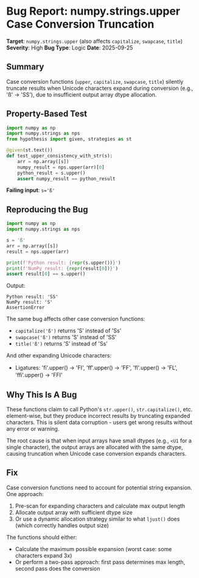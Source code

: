 # Bug Report: numpy.strings.upper Case Conversion Truncation

**Target**: `numpy.strings.upper` (also affects `capitalize`, `swapcase`, `title`)
**Severity**: High
**Bug Type**: Logic
**Date**: 2025-09-25

## Summary

Case conversion functions (`upper`, `capitalize`, `swapcase`, `title`) silently truncate results when Unicode characters expand during conversion (e.g., 'ß' → 'SS'), due to insufficient output array dtype allocation.

## Property-Based Test

```python
import numpy as np
import numpy.strings as nps
from hypothesis import given, strategies as st

@given(st.text())
def test_upper_consistency_with_str(s):
    arr = np.array([s])
    numpy_result = nps.upper(arr)[0]
    python_result = s.upper()
    assert numpy_result == python_result
```

**Failing input**: `s='ß'`

## Reproducing the Bug

```python
import numpy as np
import numpy.strings as nps

s = 'ß'
arr = np.array([s])
result = nps.upper(arr)

print(f'Python result: {repr(s.upper())}')
print(f'NumPy result: {repr(result[0])}')
assert result[0] == s.upper()
```

Output:
```
Python result: 'SS'
NumPy result: 'S'
AssertionError
```

The same bug affects other case conversion functions:
- `capitalize('ß')` returns 'S' instead of 'Ss'
- `swapcase('ß')` returns 'S' instead of 'SS'
- `title('ß')` returns 'S' instead of 'Ss'

And other expanding Unicode characters:
- Ligatures: 'ﬁ'.upper() → 'FI', 'ﬀ'.upper() → 'FF', 'ﬂ'.upper() → 'FL', 'ﬃ'.upper() → 'FFI'

## Why This Is A Bug

These functions claim to call Python's `str.upper()`, `str.capitalize()`, etc. element-wise, but they produce incorrect results by truncating expanded characters. This is silent data corruption - users get wrong results without any error or warning.

The root cause is that when input arrays have small dtypes (e.g., `<U1` for a single character), the output arrays are allocated with the same dtype, causing truncation when Unicode case conversion expands characters.

## Fix

Case conversion functions need to account for potential string expansion. One approach:

1. Pre-scan for expanding characters and calculate max output length
2. Allocate output array with sufficient dtype size
3. Or use a dynamic allocation strategy similar to what `ljust()` does (which correctly handles output size)

The functions should either:
- Calculate the maximum possible expansion (worst case: some characters expand 3x)
- Or perform a two-pass approach: first pass determines max length, second pass does the conversion